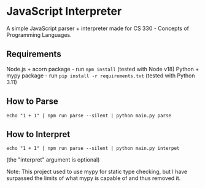 # JavaScript Interpreter

A simple JavaScript parser + interpreter made for CS 330 - Concepts of Programming Languages.

## Requirements

Node.js + acorn package - run `npm install` (tested with Node v18)
Python + mypy package - run `pip install -r requirements.txt` (tested with Python 3.11)

## How to Parse

`echo "1 + 1" | npm run parse --silent | python main.py parse`

## How to Interpret

`echo "1 + 1" | npm run parse --silent | python main.py interpet`

(the "interpret" argument is optional)


Note: This project used to use mypy for static type checking, but I have surpassed the limits of what mypy is capable of and thus removed it.